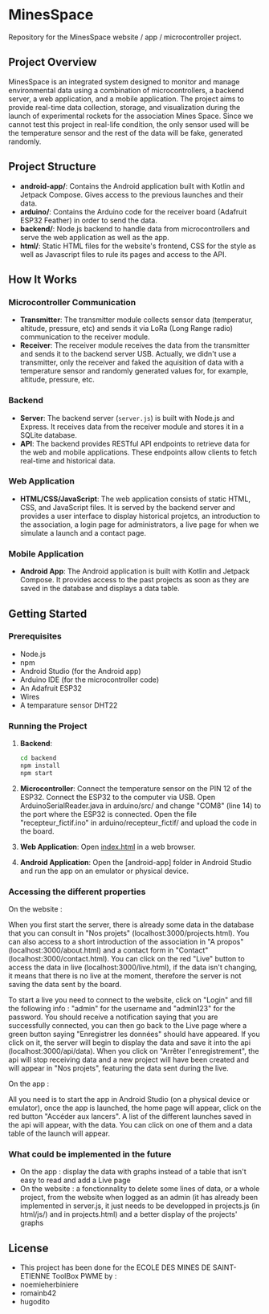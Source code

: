 # MinesSpace
Repository for the MinesSpace website / app / microcontroller project.

## Project Overview

MinesSpace is an integrated system designed to monitor and manage environmental data using a combination of microcontrollers, a backend server, a web application, and a mobile application. The project aims to provide real-time data collection, storage, and visualization during the launch of experimental rockets for the association Mines Space. Since we cannot test this project in real-life condition, the only sensor used will be the temperature sensor and the rest of the data will be fake, generated randomly.

## Project Structure

- **android-app/**: Contains the Android application built with Kotlin and Jetpack Compose. Gives access to the previous launches and their data.
- **arduino/**: Contains the Arduino code for the receiver board (Adafruit ESP32 Feather) in order to send the data.
- **backend/**: Node.js backend to handle data from microcontrollers and serve the web application as well as the app.
- **html/**: Static HTML files for the website's frontend, CSS for the style as well as Javascript files to rule its pages and access to the API.

## How It Works

### Microcontroller Communication
- **Transmitter**: The transmitter module collects sensor data (temperatur, altitude, pressure, etc) and sends it via LoRa (Long Range radio) communication to the receiver module.
- **Receiver**: The receiver module receives the data from the transmitter and sends it to the backend server USB.
Actually, we didn't use a transmitter, only the receiver and faked the aquisition of data with a temperature sensor and randomly generated values for, for example, altitude, pressure, etc.

### Backend
- **Server**: The backend server (`server.js`) is built with Node.js and Express. It receives data from the receiver module and stores it in a SQLite database.
- **API**: The backend provides RESTful API endpoints to retrieve data for the web and mobile applications. These endpoints allow clients to fetch real-time and historical data.

### Web Application
- **HTML/CSS/JavaScript**: The web application consists of static HTML, CSS, and JavaScript files. It is served by the backend server and provides a user interface to display historical projetcs, an introduction to the association, a login page for administrators, a live page for when we simulate a launch and a contact page.

### Mobile Application
- **Android App**: The Android application is built with Kotlin and Jetpack Compose. It provides access to the past projects as soon as they are saved in the database and displays a data table.

## Getting Started

### Prerequisites
- Node.js
- npm
- Android Studio (for the Android app)
- Arduino IDE (for the microcontroller code)
- An Adafruit ESP32
- Wires
- A temparature sensor DHT22

### Running the Project

1. **Backend**:
    ```sh
    cd backend
    npm install
    npm start
    ```
2. **Microcontroller**:
    Connect the temperature sensor on the PIN 12 of the ESP32.
    Connect the ESP32 to the computer via USB.
    Open ArduinoSerialReader.java in arduino/src/ and change "COM8" (line 14) to the port where the ESP32 is connected.
    Open the file "recepteur_fictif.ino" in arduino/recepteur_fictif/ and upload the code in the board.

4. **Web Application**:
    Open [index.html](localhost:3000) in a web browser.

5. **Android Application**:
    Open the [android-app] folder in Android Studio and run the app on an emulator or physical device.

### Accessing the different properties

On the website :

When you first start the server, there is already some data in the database that you can consult in "Nos projets" (localhost:3000/projects.html). You can also access to a short introduction of the association in "A propos" (localhost:3000/about.html) and a contact form in "Contact" (localhost:3000/contact.html). You can click on the red "Live" button to access the data in live (localhost:3000/live.html), if the data isn't changing, it means that there is no live at the moment, therefore the server is not saving the data sent by the board. 

To start a live you need to connect to the website, click on "Login" and fill the following info : "admin" for the username and "admin123" for the password. You should receive a notification saying that you are successfully connected, you can then go back to the Live page where a green button saying "Enregistrer les données" should have appeared. If you click on it, the server will begin to display the data and save it into the api (localhost:3000/api/data). When you click on "Arrêter l'enregistrement", the api will stop receiving data and a new project will have been created and will appear in "Nos projets", featuring the data sent during the live. 

On the app :

All you need is to start the app in Android Studio (on a physical device or emulator), once the app is launched, the home page will appear, click on the red button "Accéder aux lancers". A list of the different launches saved in the api will appear, with the data. You can click on one of them and a data table of the launch will appear.

### What could be implemented in the future

- On the app : display the data with graphs instead of a table that isn't easy to read and add a Live page
- On the website : a fonctionnality to delete some lines of data, or a whole project, from the website when logged as an admin (it has already been implemented in server.js, it just needs to be developped in projects.js (in html/js/) and in projects.html) and a better display of the projects' graphs

## License
- This project has been done for the ECOLE DES MINES DE SAINT-ETIENNE ToolBox PWME by :
- noemieherbiniere
- romainb42
- hugodito
